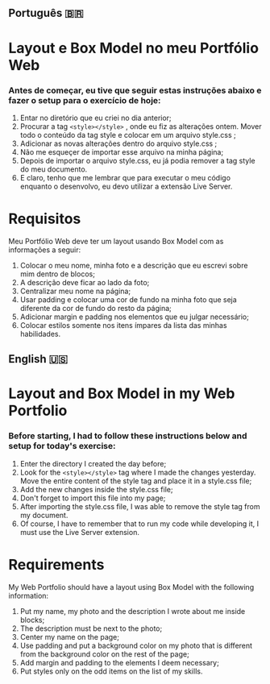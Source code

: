 ## Português 🇧🇷

# Layout e Box Model no meu Portfólio Web

### Antes de começar, eu tive que seguir estas instruções abaixo e fazer o setup para o exercício de hoje:

1. Entar no diretório que eu criei no dia anterior;
2. Procurar a tag ```<style></style>``` , onde eu fiz as alterações ontem. Mover todo o conteúdo da tag style e colocar em um arquivo style.css ;
3. Adicionar as novas alterações dentro do arquivo style.css ;
4. Não me esqueçer de importar esse arquivo na minha página;
5. Depois de importar o arquivo style.css, eu já podia remover a tag style do meu documento.
6. E claro, tenho que me lembrar que para executar o meu código enquanto o desenvolvo, eu devo utilizar a extensão Live Server.

# Requisitos

Meu Portfólio Web deve ter um layout usando Box Model com as informações a seguir:

1. Colocar o meu nome, minha foto e a descrição que eu escrevi sobre mim dentro de blocos;
2. A descrição deve ficar ao lado da foto;
3. Centralizar meu nome na página;
4. Usar padding e colocar uma cor de fundo na minha foto que seja diferente da cor de fundo do resto da página;
5. Adicionar margin e padding nos elementos que eu julgar necessário;
6. Colocar estilos somente nos itens ímpares da lista das minhas habilidades.

## English 🇺🇸

# Layout and Box Model in my Web Portfolio

### Before starting, I had to follow these instructions below and setup for today's exercise:

1. Enter the directory I created the day before;
2. Look for the ```<style></style>``` tag where I made the changes yesterday. Move the entire content of the style tag and place it in a style.css file;
3. Add the new changes inside the style.css file;
4. Don't forget to import this file into my page;
5. After importing the style.css file, I was able to remove the style tag from my document.
6. Of course, I have to remember that to run my code while developing it, I must use the Live Server extension.

# Requirements

My Web Portfolio should have a layout using Box Model with the following information:

1. Put my name, my photo and the description I wrote about me inside blocks;
2. The description must be next to the photo;
3. Center my name on the page;
4. Use padding and put a background color on my photo that is different from the background color on the rest of the page;
5. Add margin and padding to the elements I deem necessary;
6. Put styles only on the odd items on the list of my skills.